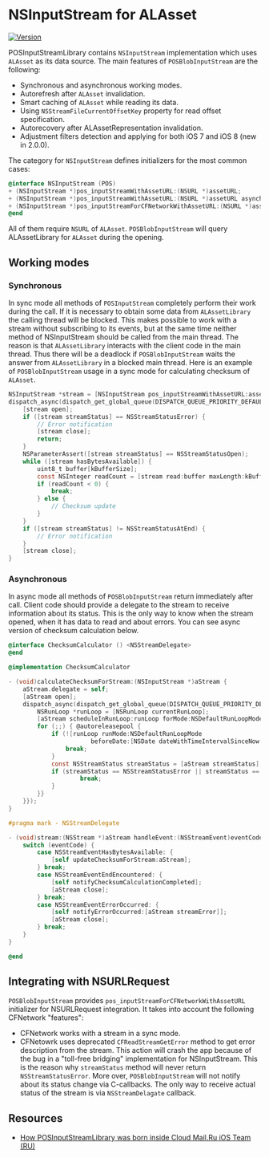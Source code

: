 NSInputStream for ALAsset
=========================
[![Version](http://img.shields.io/cocoapods/v/POSInputStreamLibrary.svg)](http://cocoapods.org/?q=POSInputStreamLibrary)

POSInputStreamLibrary contains `NSInputStream` implementation which uses `ALAsset`
as its data source. The main features of `POSBlobInputStream` are the following:

- Synchronous and asynchronous working modes.
- Autorefresh after `ALAsset` invalidation.
- Smart caching of `ALAsset` while reading its data.
- Using `NSStreamFileCurrentOffsetKey` property for read offset specification.
- Autorecovery after ALAssetRepresentation invalidation.
- Adjustment filters detection and applying for both iOS 7 and iOS 8 (new in 2.0.0).

The category for `NSInputStream` defines initializers for the most common cases:

```objective-c
@interface NSInputStream (POS)
+ (NSInputStream *)pos_inputStreamWithAssetURL:(NSURL *)assetURL;
+ (NSInputStream *)pos_inputStreamWithAssetURL:(NSURL *)assetURL asynchronous:(BOOL)asynchronous;
+ (NSInputStream *)pos_inputStreamForCFNetworkWithAssetURL:(NSURL *)assetURL;
@end
```

All of them require `NSURL` of `ALAsset`. `POSBlobInputStream` will query
ALAssetLibrary for `ALAsset` during the opening.

 
## Working modes

### Synchronous

In sync mode all methods of `POSInputStream` completely perform their work during
the call. If it is necessary to obtain some data from `ALAssetLibrary` the
calling thread will be blocked. This makes possible to work with a stream without
subscribing to its events, but at the same time neither method of NSInputStream
should be called from the main thread. The reason is that `ALAssetLibrary`
interacts with the client code in the main thread. Thus there will be a deadlock if
`POSBlobInputStream` waits the answer from `ALAssetLibrary` in a blocked main
thread. Here is an example of `POSBlobInputStream` usage in a sync mode for
calculating checksum of `ALAsset`.

```objective-c
NSInputStream *stream = [NSInputStream pos_inputStreamWithAssetURL:assetURL asynchronous:NO];
dispatch_async(dispatch_get_global_queue(DISPATCH_QUEUE_PRIORITY_DEFAULT, 0), ^{
    [stream open];
    if ([stream streamStatus] == NSStreamStatusError) {
        // Error notification
        [stream close];
        return;
    }
    NSParameterAssert([stream streamStatus] == NSStreamStatusOpen);
    while ([stream hasBytesAvailable]) {
        uint8_t buffer[kBufferSize];
        const NSInteger readCount = [stream read:buffer maxLength:kBufferSize];
        if (readCount < 0) {
            break;
        } else {
            // Checksum update
        }
    }
    if ([stream streamStatus] != NSStreamStatusAtEnd) {
        // Error notification
    }
    [stream close];
}
```

### Asynchronous

In async mode all methods of `POSBlobInputStream` return immediately after call.
Client code should provide a delegate to the stream to receive information about its
status. This is the only way to know when the stream opened, when it has data to read
and about errors. You can see async version of checksum calculation below.

```objective-c
@interface ChecksumCalculator () <NSStreamDelegate>
@end

@implementation ChecksumCalculator

- (void)calculateChecksumForStream:(NSInputStream *)aStream {
    aStream.delegate = self;
    [aStream open];
    dispatch_async(dispatch_get_global_queue(DISPATCH_QUEUE_PRIORITY_DEFAULT, 0), ^{ @autoreleasepool {
        NSRunLoop *runLoop = [NSRunLoop currentRunLoop];
        [aStream scheduleInRunLoop:runLoop forMode:NSDefaultRunLoopMode];
        for (;;) { @autoreleasepool {
            if (![runLoop runMode:NSDefaultRunLoopMode
                       beforeDate:[NSDate dateWithTimeIntervalSinceNow:kRunLoopInterval]]) {
                break;
            }
            const NSStreamStatus streamStatus = [aStream streamStatus];
            if (streamStatus == NSStreamStatusError || streamStatus == NSStreamStatusClosed) {
                    break;
            }
        }}
    }});
}

#pragma mark - NSStreamDelegate

- (void)stream:(NSStream *)aStream handleEvent:(NSStreamEvent)eventCode {
    switch (eventCode) {
        case NSStreamEventHasBytesAvailable: {
            [self updateChecksumForStream:aStream];
        } break;
        case NSStreamEventEndEncountered: {
            [self notifyChecksumCalculationCompleted];
            [aStream close];
        } break;
        case NSStreamEventErrorOccurred: {
            [self notifyErrorOccurred:[aStream streamError]];
            [aStream close];
        } break;
    }
}

@end
```

## Integrating with NSURLRequest

`POSBlobInputStream` provides `pos_inputStreamForCFNetworkWithAssetURL` initializer
for NSURLRequest integration. It takes into account the following CFNetwork "features":

- CFNetwork works with a stream in a sync mode. 
- CFNetowrk uses deprecated `CFReadStreamGetError` method to get error description from
the stream. This action will crash the app because of the bug in a "toll-free bridging"
implementation for NSInputStream. This is the reason why `streamStatus` method will never
return `NSStreamStatusError`. More over, `POSBlobInputStream` will not notify about its
status change via C-callbacks. The only way to receive actual status of the stream is via
`NSStreamDelagate` callback.

## Resources

* [How POSInputStreamLibrary was born inside Cloud Mail.Ru iOS Team (RU)](http://habr.ru/p/216247/)